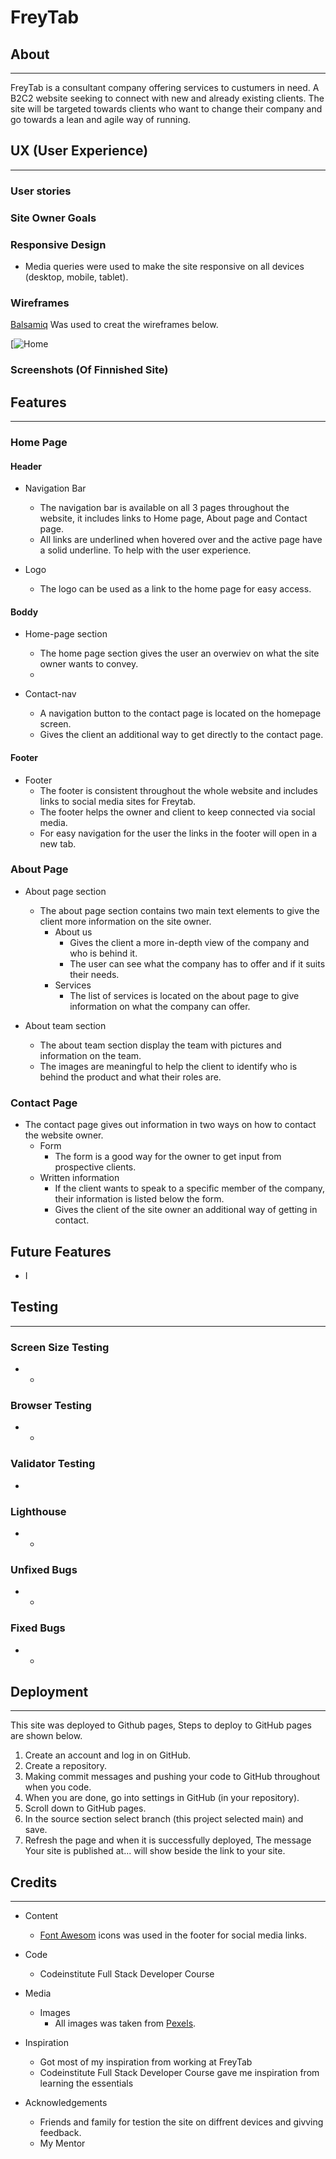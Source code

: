 
# FreyTab

## About
---

<p> 
FreyTab is a consultant company offering services to custumers in need. A B2C2  website seeking to connect with new and already existing clients. The site will be targeted towards clients who want to change their company and go towards a lean and agile way of running.
</p>

## UX (User Experience)
---

### User stories


### Site Owner Goals

### Responsive Design
- Media queries were used to make the site responsive on all devices (desktop, mobile, tablet).

### Wireframes

[Balsamiq](https://balsamiq.com
) Was used to creat the wireframes below.

[![Home](homeDesktop.png)

### Screenshots (Of Finnished Site)

## Features
---

### Home Page

#### Header

- Navigation Bar
    - The navigation bar is available on all 3 pages throughout the website, it includes links to Home page, About page and Contact page.
    - All links are underlined when hovered over and the active page have a solid underline. To help with the user experience.

- Logo
    - The logo can be used as a link to the home page for easy access.

 #### Boddy

 - Home-page section
    - The home page section gives the user an overwiev on what the site owner wants to convey. 
    - 

- Contact-nav
    - A navigation button to the contact page is located on the homepage screen.
    - Gives the client an additional way to get directly to the contact page.

#### Footer

- Footer
    - The footer is consistent throughout the whole website and includes links to social media sites for Freytab.
    - The footer helps the owner and client to keep connected via social media.
    - For easy navigation for the user the links in the footer will open in a new tab.
    
### About Page

- About page section
    - The about page section contains two main text elements to give the client more information on the site owner.
        - About us
            - Gives the client a more in-depth view of the company and who is behind it.
            - The user can see what the company has to offer and if it suits their needs.
        - Services 
            - The list of services is located on the about page to give information on what the company can offer.


- About team section
    - The about team section display the team with pictures and information on the team.
    - The images are meaningful to help the client to identify who is behind the product and what their roles are.

### Contact Page

- The contact page gives out information in two ways on how to contact the website owner.
    - Form
        - The form is a good way for the owner to get input from prospective clients.
    - Written information
        - If the client wants to speak to a specific member of the company, their information is listed below the form.
        - Gives the client of the site owner an additional way of getting in contact.

## Future Features

- I


## Testing
---

### Screen Size Testing

- 
    - 

### Browser Testing

- 
    - 

### Validator Testing

- 

### Lighthouse

- 
    - 

### Unfixed Bugs

- 
    - 

### Fixed Bugs

- 
    - 


 ## Deployment
 ---
<p>
This site was deployed to Github pages, Steps to deploy to GitHub pages are shown below.
</p>

1. Create an account and log in on GitHub. 
2. Create a repository. 
3. Making commit messages and pushing your code to GitHub throughout when you code.
4. When you are done, go into settings in GitHub (in your repository).
5. Scroll down to GitHub pages.
6. In the source section select branch (this project selected main) and save. 
7. Refresh the page and when it is successfully deployed,  The message Your site is published at... will show beside the link to your site.  

## Credits
---

- Content
    - [Font Awesom](https://fontawesome.com/) icons was used in the footer for social media links.

- Code 
    - Codeinstitute Full Stack Developer Course

- Media
    - Images
        - All images was taken from [Pexels](https://www.pexels.com/).

- Inspiration
    - Got most of my inspiration from working at FreyTab 
    - Codeinstitute Full Stack Developer Course gave me inspiration from learning the essentials

- Acknowledgements
    - Friends and family for testion the site on diffrent devices and givving feedback.
    - My Mentor

    